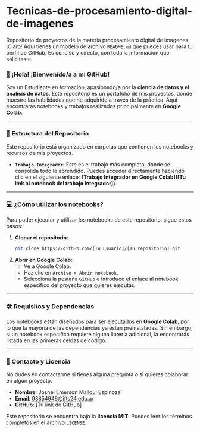 # Tecnicas-de-procesamiento-digital-de-imagenes
Repositorio de proyectos de la materia procesamiento digital de imagenes
¡Claro\! Aquí tienes un modelo de archivo `README.md` que puedes usar para tu perfil de GitHub. Es conciso y directo, con toda la información que solicitaste.

### 👋 ¡Hola\! ¡Bienvenido/a a mi GitHub\!

Soy un Estudiante en formación, apasionado/a por la **ciencia de datos y el análisis de datos**. Este repositorio es un portafolio de mis proyectos, donde muestro las habilidades que he adquirido a través de la práctica. Aquí encontrarás notebooks y trabajos realizados principalmente en **Google Colab**.

-----

### 📂 Estructura del Repositorio

Este repositorio está organizado en carpetas que contienen los notebooks y recursos de mis proyectos.

  * **`Trabajo-Integrador`**: Este es el trabajo más completo, donde se consolida todo lo aprendido. Puedes acceder directamente haciendo clic en el siguiente enlace: **[Trabajo Integrador en Google Colab]([Tu link al notebook del trabajo integrador])**.

-----

### 💻 ¿Cómo utilizar los notebooks?

Para poder ejecutar y utilizar los notebooks de este repositorio, sigue estos pasos:

1.  **Clonar el repositorio**:
    ```bash
    git clone https://github.com/[Tu usuario]/[Tu repositorio].git
    ```
2.  **Abrir en Google Colab**:
      * Ve a Google Colab.
      * Haz clic en `Archivo > Abrir notebook`.
      * Selecciona la pestaña `GitHub` e introduce el enlace al notebook específico del proyecto que quieres ejecutar.

-----

### 🛠️ Requisitos y Dependencias

Los notebooks están diseñados para ser ejecutados en **Google Colab**, por lo que la mayoría de las dependencias ya están preinstaladas. Sin embargo, si un notebook específico requiere alguna librería adicional, la encontrarás listada en las primeras celdas de código.

-----

### 📧 Contacto y Licencia

No dudes en contactarme si tienes alguna pregunta o si quieres colaborar en algún proyecto.

  * **Nombre**: Josnel Emerson Mallqui Espinoza
  * **Email**: 93854948@ifts24.edu.ar
  * **GitHub**: [Tu link de GitHub]


Este repositorio se encuentra bajo la **licencia MIT**. Puedes leer los términos completos en el archivo `LICENSE`.
